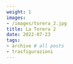 ```yaml
---
weight: 1
images:
- /images/torera_2.jpg
title: La Torera 2
date: 2022-07-23
tags:
- archive # all posts
- trasfigurazioni
---
```

